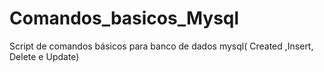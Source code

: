 # Comandos_basicos_Mysql
Script de comandos básicos para banco de dados mysql( Created ,Insert, Delete e Update) 
